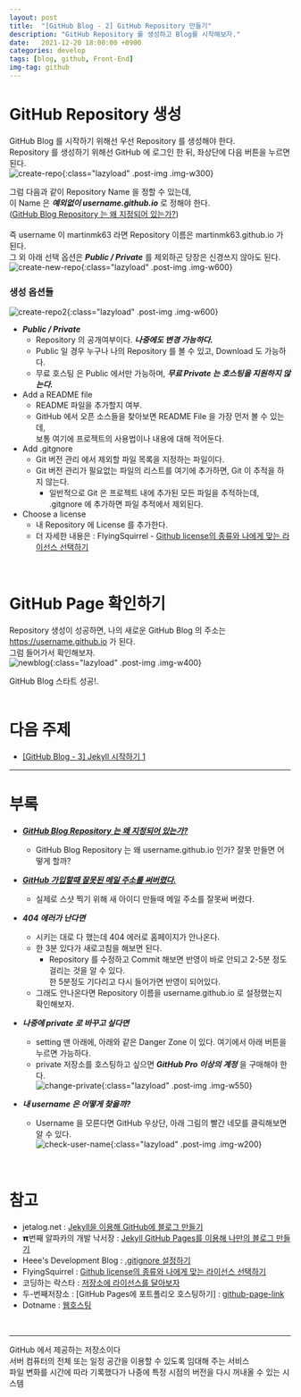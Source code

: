 ```yaml
---
layout: post
title:  "[GitHub Blog - 2] GitHub Repository 만들기"
description: "GitHub Repository 를 생성하고 Blog를 시작해보자."
date:   2021-12-20 18:00:00 +0900
categories: develop
tags: [blog, github, Front-End]
img-tag: github
---
```


# GitHub Repository 생성
 GitHub Blog 를 시작하기 위해선 우선 
 <span class="tooltip" id="id-1">Repository</span> 를 생성해야 한다.  
 Repository 를 생성하기 위해선 GitHub 에 로그인 한 뒤, 좌상단에 다음 버튼을 누르면 된다.  
![create-repo](/assets/img/post-img/start-github-github/create-repo.png){:class="lazyload" .post-img .img-w300}


그럼 다음과 같이 Repository Name 을 정할 수 있는데,   
이 Name 은 ***예외없이 username.github.io*** 로 정해야 한다.   
([GitHub Blog Repository 는 왜 지정되어 있는가?][repository-link])  
<br>
즉 username 이 martinmk63 라면 Repository 이름은 martinmk63.github.io 가 된다.  
그 외 아래 선택 옵션은 ***Public / Private*** 를 제외하곤 당장은 신경쓰지 않아도 된다.  
![create-new-repo](/assets/img/post-img/start-github-github/create-new-repo.png){:class="lazyload" .post-img .img-w600}  


### 생성 옵션들 ###
![create-repo2](/assets/img/post-img/start-github-github/create-repo2.png){:class="lazyload" .post-img .img-w600}  

- ***Public / Private***
  - Repository 의 공개여부이다. ***나중에도 변경 가능하다.***
  - Public 일 경우 누구나 나의 Repository 를 볼 수 있고, Download 도 가능하다.
  - 무료 <span class="tooltip" id="id-2">호스팅</span> 은 Public 에서만 가능하며, ***무료 Private 는 호스팅을 지원하지 않는다.***
- Add a README file
  - README 파일을 추가할지 여부.
  - GitHub 에서 오픈 소스들을 찾아보면 README File 을 가장 먼저 볼 수 있는데,    
   보통 여기에 프로젝트의 사용법이나 내용에 대해 적어둔다.
- Add .gitgnore
  - Git
  <span class="tooltip" id="id-3">버전 관리</span> 에서 제외할 파일 목록을 지정하는 파일이다.
  - Git 버전 관리가 필요없는 파일의 리스트를 여기에 추가하면, Git 이 추적을 하지 않는다.
    - 일반적으로 Git 은 프로젝트 내에 추가된 모든 파일을 추적하는데, .gitgnore 에 추가하면 파일 추적에서 제외된다.
- Choose a license
  - 내 Repository 에 License 를 추가한다.
  - 더 자세한 내용은 : FlyingSquirrel - [Github license의 종류와 나에게 맞는 라이선스 선택하기][git-license-link]  
<br>

# GitHub Page 확인하기
Repository 생성이 성공하면, 나의 새로운 GitHub Blog 의 주소는 https://username.github.io 가 된다.  
그럼 들어가서 확인해보자.  
![newblog](/assets/img/post-img/start-github-github/newblog.png){:class="lazyload" .post-img .img-w400}      

GitHub Blog 스타트 성공!.  
<br>


# 다음 주제
- [[GitHub Blog - 3] Jekyll 시작하기 1][jekyll-link]  
<hr>

# 부록

- ***[GitHub Blog Repository 는 왜 지정되어 있는가?][repository-link]***
  - GitHub Blog Repository 는 왜 username.github.io 인가? 잘못 만들면 어떻게 할까?
  

- ***[GitHub 가입할때 잘못된 메일 주소를 써버렸다.][github-mail-error-link]***  
  - 실제로 스샷 찍기 위해 새 아이디 만들때 메일 주소를 잘못써 버렸다.  


- ***404 에러가 난다면*** 
  - 시키는 대로 다 했는데 404 에러로 홈페이지가 안나온다.
  - 한 3분 있다가 새로고침을 해보면 된다.  
    - Repository 를 수정하고 Commit 해보면 반영이 바로 안되고 2-5분 정도 걸리는 것을 알 수 있다.   
    한 5분정도 기다리고 다시 들어가면 반영이 되어있다.  
  - 그래도 안나온다면 Repository 이름을 username.github.io 로 설정했는지 확인해보자.


- ***나중에 private 로 바꾸고 싶다면***  
  - setting 맨 아래에, 아래와 같은 Danger Zone 이 있다. 여기에서 아래 버튼을 누르면 가능하다.  
  - private 저장소를 호스팅하고 싶으면 ***GitHub Pro 이상의 계정*** 을 구매해야 한다.   
  ![change-private](/assets/img/post-img/start-github-github/change-private.png){:class="lazyload" .post-img .img-w550}  



- ***내 username 은 어떻게 찾을까?***
  - Username 을 모른다면 GitHub 우상단, 아래 그림의 빨간 네모를 클릭해보면 알 수 있다.    
  ![check-user-name](/assets/img/post-img/start-github-github/check-user-name.png){:class="lazyload" .post-img .img-w200}

<br>

  
  
# 참고
- jetalog.net : [Jekyll을 이용해 GitHub에 블로그 만들기][jetalog-link]
- 𝝿번째 알파카의 개발 낙서장 : [Jekyll GitHub Pages를 이용해 나만의 블로그 만들기][알파카-link]
- Heee's Development Blog : [.gitignore 설정하기][gitignore-link]
- FlyingSquirrel : [Github license의 종류와 나에게 맞는 라이선스 선택하기][git-license-link]
- 코딩하는 락스타 : [저장소에 라이선스를 달아보자][corock-link]
- 두-번째저장소 : [GitHub Pages에 포트폴리오 호스팅하기] : [github-page-link]
- Dotname : [웹호스팅][webhosting-link]
<br>

<hr>
<div class="tooltip-desc">
  <div class="tooltip-description" id="desc-1">GitHub 에서 제공하는 저장소이다</div>
  <div class="tooltip-description" id="desc-2">서버 컴퓨터의 전체 또는 일정 공간을 이용할 수 있도록 임대해 주는 서비스</div>
  <div class="tooltip-description" id="desc-3">파일 변화를 시간에 따라 기록했다가 나중에 특정 시점의 버전을 다시 꺼내올 수 있는 시스템</div>
</div>

[github-mail-error-link]: /bugs/2021/12/20/github-join-email-error.html
[jetalog-link]: https://jetalog.net/86
[알파카-link]: https://blog.itcode.dev/posts/2021/06/06/jekyll-blog-prepare-git
[gitignore-link]: https://gmlwjd9405.github.io/2017/10/06/make-gitignore-file.html
[git-license-link]: https://flyingsquirrel.medium.com/github-license%EC%9D%98-%EC%A2%85%EB%A5%98%EC%99%80-%EB%82%98%EC%97%90%EA%B2%8C-%EB%A7%9E%EB%8A%94-%EB%9D%BC%EC%9D%B4%EC%84%A0%EC%8A%A4-%EC%84%A0%ED%83%9D%ED%95%98%EA%B8%B0-ae29925e8ff4
[corock-link]: https://corock.tistory.com/436
[github-page-link]: https://shxrecord.tistory.com/203
[webhosting-link]: https://www.dotname.co.kr/hosting/web/guide

[jekyll-link]: /develop/2021/12/21/blog-start-jekyll.html
[repository-link]: /study/2021/12/20/github-repository.html